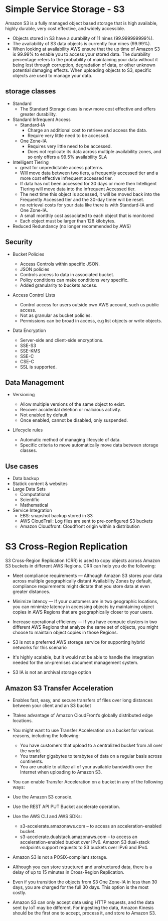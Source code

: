 # Simple Service Storage - S3

Amazon S3 is a fully managed object based storage that is high available, highly durable, very cost effective, and widely accessible. 

- Objects stored in S3 have a durability of 11 nines (99.999999999%).
- The availability of S3 data objects is currently four nines (99.99%). 
- When looking at availability AWS ensure that the up time of Amazon S3 is 99.99% to enable you to access your stored data. The durability percentage refers to the probability of maintaining your data without it being lost through corruption, degradation of data, or other unknown potential damaging effects. When uploading objects to S3, specific objects are used to manage your data.

## storage classes

- Standard
  - The Standard Storage class is now more cost effective and offers greater durability.
- Standard Infrequent Access
  - Standard-IA
    - Charge an additional cost to retrieve and access the data.
    - Require very little need to be accessed.
  - One Zone-IA
    - Requires very little need to be accessed.
    - Does not replicate its data across multiple availability zones, and so only offers a 99.5% availability SLA
- Intelligent Tiering
  - great for unpredictable access patterns.
  - Will move data between two tiers, a frequently accessed tier and a more cost effective infrequent accessed tier.
  - If data has not been accessed for 30 days or more then Intelligent Tiering will move data into the Infrequent Accessed tier.
  - The next time this object is accessed, it will be moved back into the Frequently Accessed tier and the 30-day timer will be reset.
  - no retrieval costs for your data like there is with Standard-IA and One Zone-IA. 
  - A small monthly cost associated to each object that is monitored 
  - Each object must be larger than 128 kilobytes. 
- Reduced Redundancy (no longer recommended by AWS)

## Security

- Bucket Policies
  - Access Controls within specific JSON.
  - JSON policies
  - Controls access to data in associated bucket.
  - Policy conditions can make conditions very specific.
  - Added granularity to buckets access.

- Access Control Lists
  - Control access for users outside own AWS account, such us public access.
  - Not as granular as bucket policies.
  - Permissions can be broad in access, e.g list objects or write objects.

- Data Encryption
  - Server-side and client-side encryptions.
  - SSE-S3
  - SSE-KMS
  - SSE-C
  - CSE-C
  - SSL is supported.

## Data Management

- Versioning
  - Allow multiple versions of the same object to exist.
  - Recover accidental deletion or malicious activity.
  - Not enabled by default
  - Once enabled, cannot be disabled, only suspended.

- Lifecycle rules
  - Automatic method of managing lifecycle of data.
  - Specific criteria to move automatically move data between storage classes.


## Use cases

- Data backup
- Statick content & websites
- Large Data Sets
  - Computational
  - Scientific
  - Mathematical
- Service Integration
  - EBS: snapshot backup stored in S3
  - AWS CloudTrail: Log files are sent to pre-configured S3 buckets
  - Amazon Cloudfront: Cloudfront origin within a distribution

# S3 Cross-Region Replication

S3 Cross-Region Replication (CRR) is used to copy objects across Amazon S3 buckets in different AWS Regions. CRR can help you do the following:

- Meet compliance requirements — Although Amazon S3 stores your data across multiple geographically distant Availability Zones by default, compliance requirements might dictate that you store data at even greater distances.
- Minimize latency — If your customers are in two geographic locations, you can minimize latency in accessing objects by maintaining object copies in AWS Regions that are geographically closer to your users.
- Increase operational efficiency — If you have compute clusters in two different AWS Regions that analyze the same set of objects, you might choose to maintain object copies in those Regions.


- S3 is not a preferred AWS storage service for supporting hybrid networks for this scenario
- It's highly scalable, but it would not be able to handle the integration needed for the on-premises document management system.
- S3 IA is not an archival storage option

## Amazon S3 Transfer Acceleration

- Enables fast, easy, and secure transfers of files over long distances between your client and an S3 bucket
- Ttakes advantage of Amazon CloudFront’s globally distributed edge locations.
- You might want to use Transfer Acceleration on a bucket for various reasons, including the following:
  - You have customers that upload to a centralized bucket from all over the world.
  - You transfer gigabytes to terabytes of data on a regular basis across continents.
  - You are unable to utilize all of your available bandwidth over the Internet when uploading to Amazon S3.
- You can enable Transfer Acceleration on a bucket in any of the following ways:
- Use the Amazon S3 console.
- Use the REST API PUT Bucket accelerate operation.
- Use the AWS CLI and AWS SDKs:

  - s3-accelerate.amazonaws.com – to access an acceleration-enabled bucket.
  - s3-accelerate.dualstack.amazonaws.com – to access an acceleration-enabled bucket over IPv6. Amazon S3 dual-stack endpoints support requests to S3 buckets over IPv6 and IPv4.
- Amazon S3 is not a POSIX-compliant storage.
- Although you can store structured and unstructured data, there is a delay of up to 15 minutes in Cross-Region Replication. 
- Even if you transition the objects from S3 One Zone-IA in less than 30 days, you are charged for the full 30 days. This option is the most costly.
- Amazon S3 can only accept data using HTTP requests, and the data sent by IoT may be different. For ingesting the data, Amazon Kinesis should be the first one to accept, process it, and store to Amazon S3.